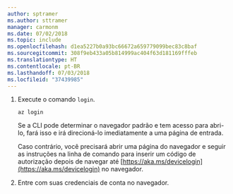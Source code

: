 ```yaml
---
author: sptramer
ms.author: sttramer
manager: carmonm
ms.date: 07/02/2018
ms.topic: include
ms.openlocfilehash: d1ea5227b0a93bc66672a659779099bec83c8baf
ms.sourcegitcommit: 308f9eb433a05b814999ac404f63d181169fffeb
ms.translationtype: HT
ms.contentlocale: pt-BR
ms.lasthandoff: 07/03/2018
ms.locfileid: "37439985"
---
```

1. Execute o comando `login`.

    ```azurecli-interactive
    az login
    ```

    Se a CLI pode determinar o navegador padrão e tem acesso para abri-lo, fará isso e irá direcioná-lo imediatamente a uma página de entrada.

    Caso contrário, você precisará abrir uma página do navegador e seguir as instruções na linha de comando para inserir um código de autorização depois de navegar até [https://aka.ms/devicelogin](https://aka.ms/devicelogin) no navegador.

2. Entre com suas credenciais de conta no navegador.